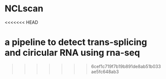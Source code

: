 NCLscan
=======
<<<<<<< HEAD

a pipeline to detect trans-splicing and ciricular RNA using rna-seq
=======
>>>>>>> 6cef1c719f7b19b891de8ab51b033ae5fc648ab3
